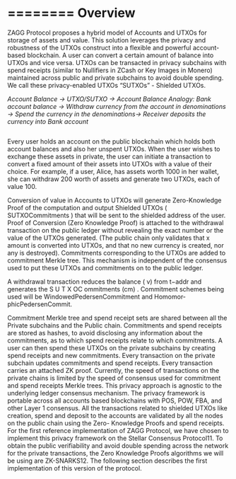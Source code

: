 ========
Overview
========
ZAGG Protocol proposes a hybrid model of Accounts and UTXOs for storage of assets and value. This solution leverages the privacy and robustness of the UTXOs construct into a flexible and powerful account-based blockchain. A user can convert a certain amount of balance into UTXOs and vice versa. UTXOs can be transacted in privacy subchains with spend receipts (similar to Nullifiers in ZCash or Key Images in Monero) maintained across public and private subchains to avoid double spending. We call these privacy-enabled UTXOs “SUTXOs” - Shielded UTXOs.

*Account Balance → UTXO/SUTXO → Account Balance Analogy:
Bank account balance → Withdraw currency from the account in denominations → Spend the currency in the denominations→ Receiver deposits the currency into Bank account*

<Image>

Every user holds an account on the public blockchain which holds both account balances and also her unspent UTXOs. When the user wishes to exchange these assets in private, the user can initiate a transaction to convert a fixed amount of their assets into UTXOs with a value of their choice. For example, if a user, Alice, has assets worth 1000 in her wallet, she can withdraw 200 worth of assets and generate two UTXOs, each of value 100.

Conversion of value in Accounts to UTXOs will generate Zero-Knowledge Proof of the computation and output Shielded UTXOs ( SUTXOCommitments ) that will be sent to the shielded address of the user. Proof of Conversion (Zero Knowledge Proof) is attached to the withdrawal transaction on the public ledger without revealing the exact number or the value of the UTXOs generated. (The public chain only validates that x amount is converted into UTXOs, and that no new currency is created, nor any is destroyed). Commitments corresponding to the UTXOs are added to commitment Merkle tree. This mechanism is independent of the consensus used to put these UTXOs and commitments on to the public ledger.

A withdrawal transaction reduces the balance ( v) from t−addr and generates the S U T X OC ommitments (cm) . Commitment schemes being used will be WindowedPedersenCommitment and Homomor-phicPedersenCommit. 

Commitment Merkle tree and spend receipt sets are shared between all the Private subchains and the Public chain. Commitments and spend receipts are stored as hashes, to avoid disclosing any information about the commitments, as to which spend receipts relate to which commitments.
A user can then spend these UTXOs on the private subchains by creating spend receipts and new commitments. Every transaction on the private subchain updates commitments and spend receipts. Every transaction carries an attached ZK proof. Currently, the speed of transactions on the private chains is limited by the speed of consensus used for commitment and spend receipts Merkle trees.
This privacy approach is agnostic to the underlying ledger consensus mechanism. The privacy framework is portable across all accounts based blockchains with POS, POW, FBA, and other Layer 1 consensus. All the transactions related to shielded UTXOs like creation, spend and deposit to the accounts are validated by all the nodes on the public chain using the Zero- Knowledge Proofs and spend receipts.
For the first reference implementation of ZAGG Protocol, we have chosen to implement this privacy framework on the Stellar Consensus Protocol11. To obtain the public verifiability and avoid double spending across the network for the private transactions, the Zero Knowledge Proofs algorithms we will be using are ZK-SNARKS12. The following section describes the first implementation of this version of the protocol.



